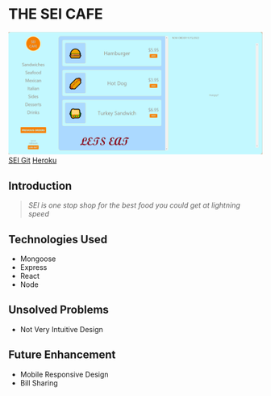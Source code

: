 # THE SEI CAFE
 ![SEI](sei.png)
 [SEI Git](https://github.com/JudeAshitey/seicafe2)
 [Heroku](https://jta-seicafe.herokuapp.com/)
## Introduction
>  _SEI is one stop shop for the best food you could get at lightning speed_

## Technologies Used
 * Mongoose
 * Express
 * React
 * Node

## Unsolved Problems
* Not Very Intuitive Design


## Future Enhancement
 * Mobile Responsive Design
 * Bill Sharing
